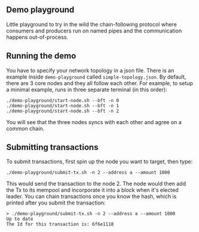 
## Demo playground

Little playground to try in the wild the chain-following protocol where
consumers and producers run on named pipes and the communication happens out-of-process.

## Running the demo

You have to specify your network topology in a json file. There is an
example inside `demo-playground` called `simple-topology.json`. By default,
there are 3 core nodes and they all follow each other.
For example, to setup a minimal example, runs in three separate terminal (in this order):

```
./demo-playground/start-node.sh --bft -n 0
./demo-playground/start-node.sh --bft -n 1
./demo-playground/start-node.sh --bft -n 2
```

You will see that the three nodes syncs with each other and agree on a common chain.

## Submitting transactions

To submit transactions, first spin up the node you want to target, then type:

```
./demo-playground/submit-tx.sh -n 2 --address a --amount 1000
```

This would send the transaction to the node 2. The node would then add the Tx
to its mempool and incorporate it into a block when it's elected leader.
You can chain transactions once you know the hash, which is printed after you
submit the transaction:

```
> ./demo-playground/submit-tx.sh -n 2 --address a --amount 1000
Up to date
The Id for this transaction is: 6f6e1118
```
